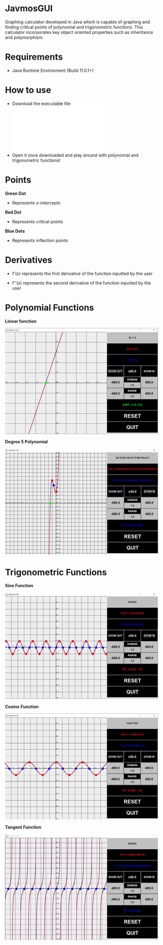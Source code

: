 # JavmosGUI
Graphing calculator developed in Java which is capable of graphing and finding critical points of polynomial and trigonometric functions.
This calculator incorporates key object oriented properties such as inheritance and polymorphism. 

# Requirements

* Java Runtime Environment (Build 11.0.1+)
 
# How to use

* Download the executable file ![here](Javmos-2nd.jar)
* Open it once downloaded and play around with polynomial and trigonometric functions!

# Points

**Green Dot**

* Represents x-intercepts

**Red Dot**

* Represents critical points

**Blue Dots**

* Represents inflection points

# Derivatives

* f'(x) represents the first derivative of the function inputted by the user

* f''(x) represents the second derivative of the function inputted by the user

# Polynomial Functions

**Linear function**

![](linear-function.JPG)

**Degree 5 Polynomial**

![](Complex-polynomial.JPG)

# Trigonometric Functions

**Sine Function**

![](sine-function.JPG)

**Cosine Function**

![](Cosine-function.JPG)

**Tangent Function**

![](Tan-function.JPG)
